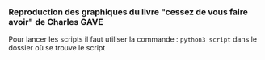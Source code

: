 ### Reproduction des graphiques du livre "cessez de vous faire avoir" de Charles GAVE

Pour lancer les scripts il faut utiliser la commande :
`python3 script`
dans le dossier où se trouve le script
